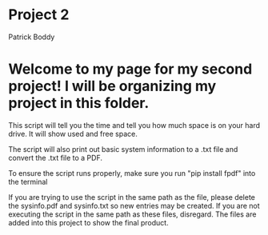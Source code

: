 # Project 2

Patrick Boddy

# Welcome to my page for my second project! I will be organizing my project in this folder.

This script will tell you the time and tell you how much space is on your hard drive. It will show used and free space.

The script will also print out basic system information to a .txt file and convert the .txt file to a PDF. 

To ensure the script runs properly, make sure you run "pip install fpdf" into the terminal

If you are trying to use the script in the same path as the file, please delete the sysinfo.pdf and sysinfo.txt so new entries may be created. If you are not executing the script in the same path as these files, disregard. The files are added into this project to show the final product. 